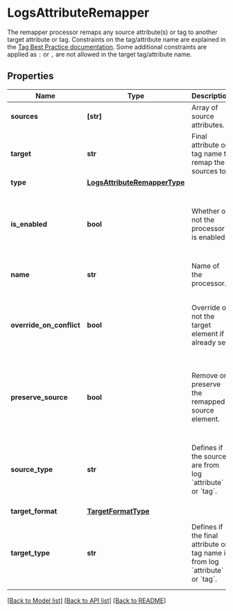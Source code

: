 # LogsAttributeRemapper

The remapper processor remaps any source attribute(s) or tag to another target attribute or tag. Constraints on the tag/attribute name are explained in the [Tag Best Practice documentation](https://docs.datadoghq.com/logs/guide/log-parsing-best-practice). Some additional constraints are applied as `:` or `,` are not allowed in the target tag/attribute name.
## Properties
Name | Type | Description | Notes
------------ | ------------- | ------------- | -------------
**sources** | **[str]** | Array of source attributes. | 
**target** | **str** | Final attribute or tag name to remap the sources to. | 
**type** | [**LogsAttributeRemapperType**](LogsAttributeRemapperType.md) |  | 
**is_enabled** | **bool** | Whether or not the processor is enabled. | [optional]  if omitted the server will use the default value of False
**name** | **str** | Name of the processor. | [optional] 
**override_on_conflict** | **bool** | Override or not the target element if already set, | [optional]  if omitted the server will use the default value of False
**preserve_source** | **bool** | Remove or preserve the remapped source element. | [optional]  if omitted the server will use the default value of False
**source_type** | **str** | Defines if the sources are from log &#x60;attribute&#x60; or &#x60;tag&#x60;. | [optional]  if omitted the server will use the default value of "attribute"
**target_format** | [**TargetFormatType**](TargetFormatType.md) |  | [optional] 
**target_type** | **str** | Defines if the final attribute or tag name is from log &#x60;attribute&#x60; or &#x60;tag&#x60;. | [optional]  if omitted the server will use the default value of "attribute"

[[Back to Model list]](README.md#documentation-for-models) [[Back to API list]](README.md#documentation-for-api-endpoints) [[Back to README]](README.md)


